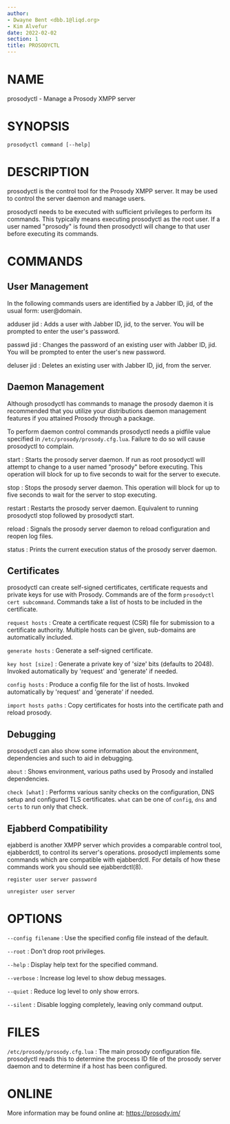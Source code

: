 ```yaml
---
author:
- Dwayne Bent <dbb.1@liqd.org>
- Kim Alvefur
date: 2022-02-02
section: 1
title: PROSODYCTL
---
```


# NAME

prosodyctl - Manage a Prosody XMPP server

# SYNOPSIS

    prosodyctl command [--help]

# DESCRIPTION

prosodyctl is the control tool for the Prosody XMPP server. It may be
used to control the server daemon and manage users.

prosodyctl needs to be executed with sufficient privileges to perform
its commands. This typically means executing prosodyctl as the root
user. If a user named "prosody" is found then prosodyctl will change to
that user before executing its commands.

# COMMANDS

## User Management

In the following commands users are identified by a Jabber ID, jid, of
the usual form: user@domain.

adduser jid
:   Adds a user with Jabber ID, jid, to the server. You will be prompted
    to enter the user's password.

passwd jid
:   Changes the password of an existing user with Jabber ID, jid. You
    will be prompted to enter the user's new password.

deluser jid
:   Deletes an existing user with Jabber ID, jid, from the server.

## Daemon Management

Although prosodyctl has commands to manage the prosody daemon it is
recommended that you utilize your distributions daemon management
features if you attained Prosody through a package.

To perform daemon control commands prosodyctl needs a pidfile value
specified in `/etc/prosody/prosody.cfg.lua`. Failure to do so will cause
prosodyctl to complain.

start
:   Starts the prosody server daemon. If run as root prosodyctl will
    attempt to change to a user named "prosody" before executing. This
    operation will block for up to five seconds to wait for the server
    to execute.

stop
:   Stops the prosody server daemon. This operation will block for up to
    five seconds to wait for the server to stop executing.

restart
:   Restarts the prosody server daemon. Equivalent to running prosodyctl
    stop followed by prosodyctl start.

reload
:   Signals the prosody server daemon to reload configuration and reopen
    log files.

status
:   Prints the current execution status of the prosody server daemon.

## Certificates

prosodyctl can create self-signed certificates, certificate requests and
private keys for use with Prosody. Commands are of the form
`prosodyctl cert subcommand`. Commands take a list of hosts to be
included in the certificate.

`request hosts`
:   Create a certificate request (CSR) file for submission to a
    certificate authority. Multiple hosts can be given, sub-domains are
    automatically included.

`generate hosts`
:   Generate a self-signed certificate.

`key host [size]`
:   Generate a private key of 'size' bits (defaults to 2048). Invoked
    automatically by 'request' and 'generate' if needed.

`config hosts`
:   Produce a config file for the list of hosts. Invoked automatically
    by 'request' and 'generate' if needed.

`import hosts paths`
:   Copy certificates for hosts into the certificate path and reload
    prosody.

## Debugging

prosodyctl can also show some information about the environment,
dependencies and such to aid in debugging.

`about`
:   Shows environment, various paths used by Prosody and installed
    dependencies.

`check [what]`
:   Performs various sanity checks on the configuration, DNS setup and
    configured TLS certificates. `what` can be one of `config`, `dns`
    and `certs` to run only that check.

## Ejabberd Compatibility

ejabberd is another XMPP server which provides a comparable control
tool, ejabberdctl, to control its server's operations. prosodyctl
implements some commands which are compatible with ejabberdctl. For
details of how these commands work you should see ejabberdctl(8).

    register user server password

    unregister user server

# OPTIONS

`--config filename`
:   Use the specified config file instead of the default.

`--root`
:   Don't drop root privileges.

`--help`
:   Display help text for the specified command.

`--verbose`
:   Increase log level to show debug messages.

`--quiet`
:   Reduce log level to only show errors.

`--silent`
:   Disable logging completely, leaving only command output.

# FILES

`/etc/prosody/prosody.cfg.lua`
:   The main prosody configuration file. prosodyctl reads this to
    determine the process ID file of the prosody server daemon and to
    determine if a host has been configured.

# ONLINE

More information may be found online at: <https://prosody.im/>
